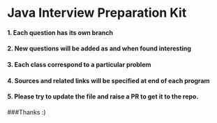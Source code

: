 # Java Interview Preparation Kit
#### 1. Each question has its own branch 
#### 2. New questions will be added as and when found interesting
#### 3. Each class correspond to a particular problem
#### 4. Sources and related links will be specified at end of each program
#### 5. Please try to update the file and raise a PR to get it to the repo.

###Thanks :) 
